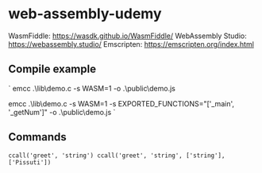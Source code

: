# web-assembly-udemy

WasmFiddle: https://wasdk.github.io/WasmFiddle/
WebAssembly Studio: https://webassembly.studio/
Emscripten: https://emscripten.org/index.html

## Compile example

`
emcc .\lib\demo.c -s WASM=1 -o .\public\demo.js

emcc .\lib\demo.c -s WASM=1 -s EXPORTED_FUNCTIONS="['_main', '_getNum']" -o .\public\demo.js
`

## Commands

`
ccall('greet', 'string')
ccall('greet', 'string', ['string'], ['Pissuti'])
`
